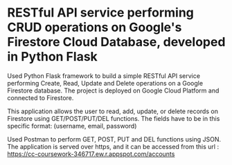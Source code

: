 # RESTful API service performing CRUD operations on Google's Firestore Cloud Database, developed in Python Flask

Used Python Flask framework to build a simple RESTful API service performing Create, Read, Update and Delete operations on a Google Firestore database. The project is deployed on Google Cloud Platform and connected to Firestore.

This application allows the user to read, add, update, or delete records on Firestore using GET/POST/PUT/DEL functions. The fields have to be in this specific format:
(username, email, password)

Used Postman to perform GET, POST, PUT and DEL functions using JSON.
The application is served over https, and it can be accessed from this url : https://cc-coursework-346717.ew.r.appspot.com/accounts